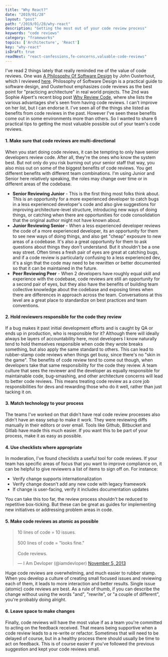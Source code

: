 ```yaml
---
title: "Why React?"
date: "2019/01/28"
layout: "post"
path: "/2019/01/28/why-react"
description: "Getting the most out of your code review process"
keywords: "code reviews"
category: "frameworks"
topics: ['Architecture', 'React']
key: "why-react"
isDraft: true
readNext: "react-confessions,fe-concerns,valuable-code-reviews"
---
```


I've read 2 things lately that really reminded me of the value of code reviews.  One was [A Philosophy Of Software Design](https://amzn.to/2Elk5g8) by John Ousterhout, which I reviewed [here](https://benmccormick.org/2018/12/31/book-review-philosophy-of-software-design/).  Philosophy of Software Design is a practical guide to software design, and Ousterhout emphasizes code reviews as the best point for "practicing architecture" in real world projects.  The 2nd was Sophie Alpert's recent blog post [Why Review Code](https://sophiebits.com/2018/12/25/why-review-code.html), where she lists the various advantages she's seen from having code reviews.  I can't improve on her list, but I can endorse it.  I've seen all of the things she listed as benefits from code reviews in the past.  However I've seen these benefits come out in some environments more than others.  So I wanted to share 6 practical tips to getting the most valuable possible out of your team's code reviews.

#### 1. Make sure that code reviews are multi-directional

When you start doing code reviews, it can be tempting to only have senior developers review code.  After all, they're the ones who know the system best. But not only do you risk burning out your senior staff that way, you also miss out on some of the biggest benefits of code reviews.  You get different benefits with different team combinations.  I'm using Junior and Senior here relatively speaking, the roles may change over time or in different areas of the codebase.

- **Senior Reviewing Junior** - This is the first thing most folks think about.  This is an opportunity for a more experienced developer to catch bugs in a less experienced developer's code and also give suggestions for improving architecture-level structure, introducing new ways of doing things, or catching when there are opportunities for code consolidation that the original author might not have known about.
- **Junior Reviewing Senior** - When a less experienced developer reviews the code of a more experienced developer, its an opportunity for them to see new ways of doing things, and also get "cheap" exposure to new areas of a codebase.  It's also a great opportunity for them to ask questions about things they don't understand.  But it shouldn't be a one way street.  Often times a fresh pair of eyes are great at catching bugs, and if a code review is particularly confusing to a less experienced dev, it's a sign that the code may need to be rewritten or better documented so that it can be maintained in the future.
- **Peer Reviewing Peer** - When 2 developers have roughly equal skill and experience with the codebase, code reviews are still an opportunity for a second pair of eyes, but they also have the benefits of building team collective knowledge about the codebase and exposing times when there are differences in approach across the team.  Conversations at this level are a great place to standardize on best practices and team conventions.

#### 2. Hold reviewers responsible for the code they review

If a bug makes it past initial development efforts and is caught by QA or ends up in production, who is responsible for it?  Although there will ideally always be layers of accountability here, most developers I know naturally tend to hold themselves responsible when code they wrote breaks something, but also apply the same standard to others.  This can lead to rubber-stamp code reviews when things get busy, since there's no "skin in the game".  The benefits of code review tend to come out though, when developers take that same responsibility for the code they review.  A team culture that sees the reviewer and the developer as equally responsible for maintainable code, bug-smashing, and other architecture concerns will lead to better code reviews.  This means treating code review as a core job responsibilities for devs and rewarding those who do it well, rather than just tacking it on.

#### 3. Match technology to your process

The teams I've worked on that didn't have real code review processes also didn't have an easy setup to make it work.  They were reviewing diffs manually in their editors or over email.  Tools like Github, Bitbucket and Gitlab have made this much easier.  If you want this to be part of your process, make it as easy as possible.

#### 4. Use checklists where appropriate

In moderation, I've found checklists a useful tool for code reviews.  If your team has specific areas of focus that you want to improve compliance on, it can be helpful to give reviewers a list of items to sign off on.  For instance:

- Verify change supports internationalization
- Verify change doesn't add any new code with legacy framework
- If change is user-facing, verify it includes documentation updates

You can take this too far, the review process shouldn't be reduced to repetitive box-ticking.  But these can be great as guides for implementing new initiatives or addressing problem areas in code.


#### 5. Make code reviews as atomic as possible

<blockquote class="twitter-tweet" data-lang="en"><p lang="en" dir="ltr">10 lines of code = 10 issues.<br><br>500 lines of code = &quot;looks fine.&quot;<br><br>Code reviews.</p>&mdash; I Am Devloper (@iamdevloper) <a href="https://twitter.com/iamdevloper/status/397664295875805184?ref_src=twsrc%5Etfw">November 5, 2013</a></blockquote>

Huge code reviews are overwhelming, and much easier to rubber stamp.  When you develop a culture of creating small focused issues and reviewing each of them, it leads to more interaction and better results. Single issue (atomic) code reviews are best.  As a rule of thumb, if you can describe the change without using the words "and", "rewrite", or "a couple of different", you're probably doing alright.


#### 6. Leave space to make changes

Finally, code reviews will have the most value if as a team you're committed to acting on the feedback received.  That means being supportive when a code review leads to a re-write or refactor.  Sometimes that will need to be delayed of course, but in a healthy process there should usually be time to act on feedback.  This is of course easier if you've followed the previous suggestion and kept your code reviews small.

